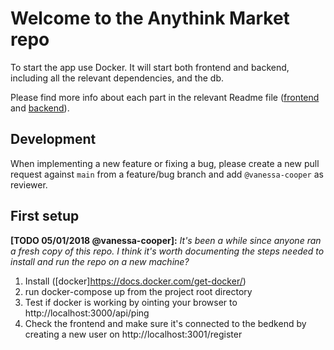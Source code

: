 # Welcome to the Anythink Market repo

To start the app use Docker. It will start both frontend and backend, including all the relevant dependencies, and the db.

Please find more info about each part in the relevant Readme file ([frontend](frontend/readme.md) and [backend](backend/README.md)).

## Development

When implementing a new feature or fixing a bug, please create a new pull request against `main` from a feature/bug branch and add `@vanessa-cooper` as reviewer.

## First setup

**[TODO 05/01/2018 @vanessa-cooper]:** _It's been a while since anyone ran a fresh copy of this repo. I think it's worth documenting the steps needed to install and run the repo on a new machine?_
1. Install ([docker]https://docs.docker.com/get-docker/)
2. run docker-compose up from the project root directory
3. Test if docker is working by ointing your browser to http://localhost:3000/api/ping
4. Check the frontend and make sure it's connected to the bedkend by creating a new user on http://localhost:3001/register